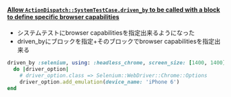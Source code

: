 #### [Allow `ActionDispatch::SystemTestCase.driven_by` to be called with a block to define specific browser capabilities](https://github.com/rails/rails/pull/35081)

* システムテストにbrowser capabilitiesを指定出来るようになった
* driven_byにブロックを指定+そのブロックでbrowser capabilitiesを指定出来る

```ruby
driven_by :selenium, using: :headless_chrome, screen_size: [1400, 1400]
  do |driver_option|
    # driver_option.class => Selenium::WebDriver::Chrome::Options
    driver_option.add_emulation(device_name: 'iPhone 6')
end
```
